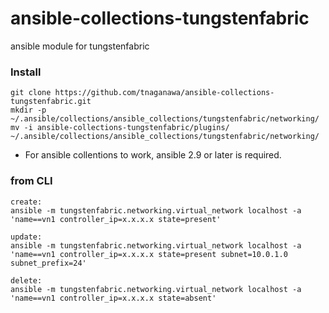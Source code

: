 # ansible-collections-tungstenfabric
ansible module for tungstenfabric


### Install
```
git clone https://github.com/tnaganawa/ansible-collections-tungstenfabric.git
mkdir -p ~/.ansible/collections/ansible_collections/tungstenfabric/networking/
mv -i ansible-collections-tungstenfabric/plugins/ ~/.ansible/collections/ansible_collections/tungstenfabric/networking/
```

 - For ansible collentions to work, ansible 2.9 or later is required.

### from CLI
```
create:
ansible -m tungstenfabric.networking.virtual_network localhost -a 'name==vn1 controller_ip=x.x.x.x state=present'

update:
ansible -m tungstenfabric.networking.virtual_network localhost -a 'name==vn1 controller_ip=x.x.x.x state=present subnet=10.0.1.0 subnet_prefix=24'

delete:
ansible -m tungstenfabric.networking.virtual_network localhost -a 'name==vn1 controller_ip=x.x.x.x state=absent'
```

